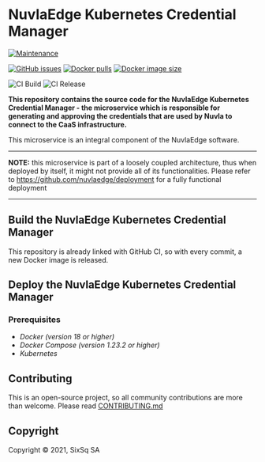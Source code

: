 # NuvlaEdge Kubernetes Credential Manager

[![Maintenance](https://img.shields.io/badge/Maintained%3F-yes-green.svg?style=for-the-badge)](https://github.com/nuvlaedge/kubernetes-credentials-manager/graphs/commit-activity)

[![GitHub issues](https://img.shields.io/github/issues/nuvlaedge/kubernetes-credentials-manager?style=for-the-badge&logo=github&logoColor=white)](https://GitHub.com/nuvlaedge/kubernetes-credentials-manager/issues/)
[![Docker pulls](https://img.shields.io/docker/pulls/nuvlaedge/kubernetes-credentials-manager?style=for-the-badge&logo=Docker&logoColor=white)](https://cloud.docker.com/u/nuvlaedge/repository/docker/nuvlaedge/kubernetes-credentials-manager)
[![Docker image size](https://img.shields.io/docker/image-size/nuvladev/kubernetes-credentials-manager/main?logo=docker&logoColor=white&style=for-the-badge)](https://cloud.docker.com/u/nuvlaedge/repository/docker/nuvladev/kubernetes-credentials-manager)


![CI Build](https://github.com/nuvlaedge/kubernetes-credentials-manager/actions/workflows/main.yml/badge.svg)
![CI Release](https://github.com/nuvlaedge/kubernetes-credentials-manager/actions/workflows/release.yml/badge.svg)


**This repository contains the source code for the NuvlaEdge Kubernetes Credential Manager - the microservice which is responsible for generating and approving the credentials that are used by Nuvla to connect to the CaaS infrastructure.**

This microservice is an integral component of the NuvlaEdge software.

---

**NOTE:** this microservice is part of a loosely coupled architecture, thus when deployed by itself, it might not provide all of its functionalities. Please refer to https://github.com/nuvlaedge/deployment for a fully functional deployment

---

## Build the NuvlaEdge Kubernetes Credential Manager

This repository is already linked with GitHub CI, so with every commit, a new Docker image is released.


## Deploy the NuvlaEdge Kubernetes Credential Manager

### Prerequisites

 - *Docker (version 18 or higher)*
 - *Docker Compose (version 1.23.2 or higher)*
 - *Kubernetes*

## Contributing

This is an open-source project, so all community contributions are more than welcome. Please read [CONTRIBUTING.md](CONTRIBUTING.md)

## Copyright

Copyright &copy; 2021, SixSq SA

